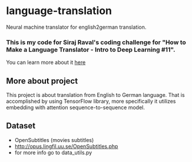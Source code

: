 # language-translation
Neural machine translator for english2german translation.

### This is my code for Siraj Raval's coding challenge for "How to Make a Language Translator - Intro to Deep Learning #11".
You can learn more about it [here](https://www.youtube.com/watch?v=nRBnh4qbPHI&t=330s)

## More about project
This project is about translation from English to German language. That is accomplished by using TensorFlow library, more specifically it utilizes embedding with attention sequence-to-sequence model.

## Dataset
* OpenSubtitles (movies subtitles)
* http://opus.lingfil.uu.se/OpenSubtitles.php
* for more info go to data_utils.py


